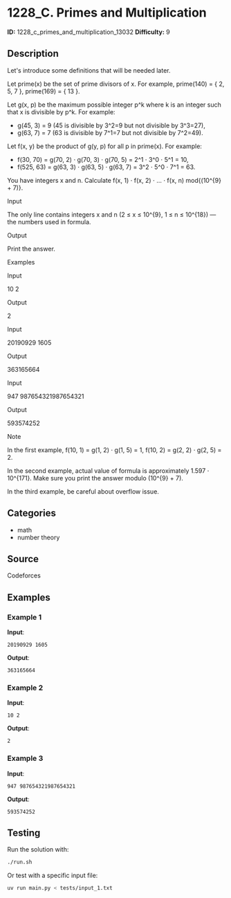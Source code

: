 # 1228_C. Primes and Multiplication

**ID:** 1228_c_primes_and_multiplication_13032
**Difficulty:** 9

## Description

Let's introduce some definitions that will be needed later.

Let prime(x) be the set of prime divisors of x. For example, prime(140) = \{ 2, 5, 7 \}, prime(169) = \{ 13 \}.

Let g(x, p) be the maximum possible integer p^k where k is an integer such that x is divisible by p^k. For example:

  * g(45, 3) = 9 (45 is divisible by 3^2=9 but not divisible by 3^3=27), 
  * g(63, 7) = 7 (63 is divisible by 7^1=7 but not divisible by 7^2=49). 



Let f(x, y) be the product of g(y, p) for all p in prime(x). For example:

  * f(30, 70) = g(70, 2) ⋅ g(70, 3) ⋅ g(70, 5) = 2^1 ⋅ 3^0 ⋅ 5^1 = 10, 
  * f(525, 63) = g(63, 3) ⋅ g(63, 5) ⋅ g(63, 7) = 3^2 ⋅ 5^0 ⋅ 7^1 = 63. 



You have integers x and n. Calculate f(x, 1) ⋅ f(x, 2) ⋅ … ⋅ f(x, n) mod{(10^{9} + 7)}.

Input

The only line contains integers x and n (2 ≤ x ≤ 10^{9}, 1 ≤ n ≤ 10^{18}) — the numbers used in formula.

Output

Print the answer.

Examples

Input


10 2


Output


2


Input


20190929 1605


Output


363165664


Input


947 987654321987654321


Output


593574252

Note

In the first example, f(10, 1) = g(1, 2) ⋅ g(1, 5) = 1, f(10, 2) = g(2, 2) ⋅ g(2, 5) = 2.

In the second example, actual value of formula is approximately 1.597 ⋅ 10^{171}. Make sure you print the answer modulo (10^{9} + 7).

In the third example, be careful about overflow issue.

## Categories

- math
- number theory

## Source

Codeforces

## Examples

### Example 1

**Input**:
```
20190929 1605
```

**Output**:
```
363165664
```

### Example 2

**Input**:
```
10 2
```

**Output**:
```
2
```

### Example 3

**Input**:
```
947 987654321987654321
```

**Output**:
```
593574252
```


## Testing

Run the solution with:

```bash
./run.sh
```

Or test with a specific input file:

```bash
uv run main.py < tests/input_1.txt
```
